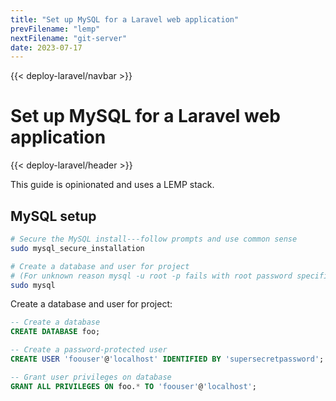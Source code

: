 ```yaml
---
title: "Set up MySQL for a Laravel web application"
prevFilename: "lemp"
nextFilename: "git-server"
date: 2023-07-17
---
```


{{< deploy-laravel/navbar >}}

# Set up MySQL for a Laravel web application

{{< deploy-laravel/header >}}

This guide is opinionated and uses a LEMP stack.

## MySQL setup

```bash
# Secure the MySQL install---follow prompts and use common sense
sudo mysql_secure_installation

# Create a database and user for project
# (For unknown reason mysql -u root -p fails with root password specified in mysql_secure_installation)
sudo mysql
```

Create a database and user for project:

```sql
-- Create a database
CREATE DATABASE foo;

-- Create a password-protected user
CREATE USER 'foouser'@'localhost' IDENTIFIED BY 'supersecretpassword';

-- Grant user privileges on database
GRANT ALL PRIVILEGES ON foo.* TO 'foouser'@'localhost';
```
